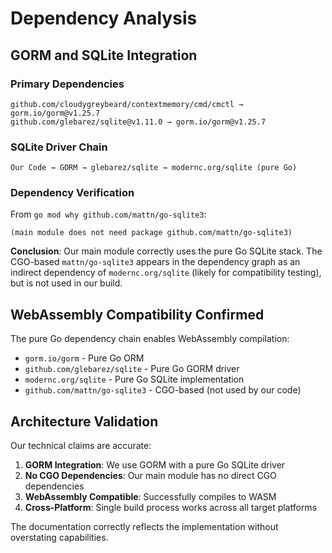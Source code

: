 # Dependency Analysis

## GORM and SQLite Integration

### Primary Dependencies
```
github.com/cloudygreybeard/contextmemory/cmd/cmctl → gorm.io/gorm@v1.25.7
github.com/glebarez/sqlite@v1.11.0 → gorm.io/gorm@v1.25.7
```

### SQLite Driver Chain
```
Our Code → GORM → glebarez/sqlite → modernc.org/sqlite (pure Go)
```

### Dependency Verification
From `go mod why github.com/mattn/go-sqlite3`:
```
(main module does not need package github.com/mattn/go-sqlite3)
```

**Conclusion**: Our main module correctly uses the pure Go SQLite stack. The CGO-based `mattn/go-sqlite3` appears in the dependency graph as an indirect dependency of `modernc.org/sqlite` (likely for compatibility testing), but is not used in our build.

## WebAssembly Compatibility Confirmed

The pure Go dependency chain enables WebAssembly compilation:
- `gorm.io/gorm` - Pure Go ORM
- `github.com/glebarez/sqlite` - Pure Go GORM driver  
- `modernc.org/sqlite` - Pure Go SQLite implementation
- `github.com/mattn/go-sqlite3` - CGO-based (not used by our code)

## Architecture Validation

Our technical claims are accurate:
1. **GORM Integration**: We use GORM with a pure Go SQLite driver
2. **No CGO Dependencies**: Our main module has no direct CGO dependencies
3. **WebAssembly Compatible**: Successfully compiles to WASM
4. **Cross-Platform**: Single build process works across all target platforms

The documentation correctly reflects the implementation without overstating capabilities.
